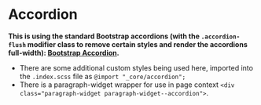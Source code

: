 # Accordion

**This is using the standard Bootstrap accordions (with the `.accordion-flush` modifier class to remove certain styles and render the accordions full-width): [Bootstrap Accordion](https://getbootstrap.com/docs/5.1/components/accordion/).**

- There are some additional custom styles being used here, imported into the `.index.scss` file as `@import "_core/accordion";`
- There is a paragraph-widget wrapper for use in page context `<div class="paragraph-widget paragraph-widget--accordion">`.
